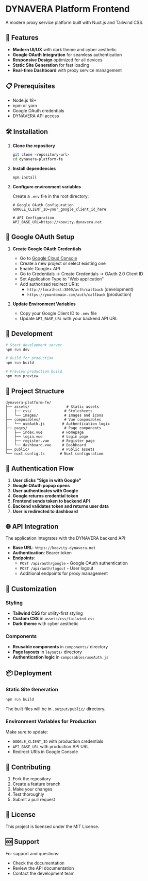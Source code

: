 # DYNAVERA Platform Frontend

A modern proxy service platform built with Nuxt.js and Tailwind CSS.

## 🚀 Features

- **Modern UI/UX** with dark theme and cyber aesthetic
- **Google OAuth Integration** for seamless authentication
- **Responsive Design** optimized for all devices
- **Static Site Generation** for fast loading
- **Real-time Dashboard** with proxy service management

## 📋 Prerequisites

- Node.js 18+ 
- npm or yarn
- Google OAuth credentials
- DYNAVERA API access

## 🛠️ Installation

1. **Clone the repository**
   ```bash
   git clone <repository-url>
   cd dynavera-platform-fe
   ```

2. **Install dependencies**
   ```bash
   npm install
   ```

3. **Configure environment variables**
   
   Create a `.env` file in the root directory:
   ```env
   # Google OAuth Configuration
   GOOGLE_CLIENT_ID=your_google_client_id_here
   
   # API Configuration
   API_BASE_URL=https://koovity.dynavera.net
   ```

## 🔧 Google OAuth Setup

1. **Create Google OAuth Credentials**
   - Go to [Google Cloud Console](https://console.cloud.google.com/)
   - Create a new project or select existing one
   - Enable Google+ API
   - Go to Credentials → Create Credentials → OAuth 2.0 Client ID
   - Set Application Type to "Web application"
   - Add authorized redirect URIs:
     - `http://localhost:3000/auth/callback` (development)
     - `https://yourdomain.com/auth/callback` (production)

2. **Update Environment Variables**
   - Copy your Google Client ID to `.env` file
   - Update `API_BASE_URL` with your backend API URL

## 🚀 Development

```bash
# Start development server
npm run dev

# Build for production
npm run build

# Preview production build
npm run preview
```

## 📁 Project Structure

```
dynavera-platform-fe/
├── assets/                 # Static assets
│   ├── css/               # Stylesheets
│   └── images/            # Images and icons
├── composables/           # Vue composables
│   └── useAuth.js        # Authentication logic
├── pages/                 # Page components
│   ├── index.vue         # Homepage
│   ├── login.vue         # Login page
│   ├── register.vue      # Register page
│   └── dashboard.vue     # Dashboard
├── public/               # Public assets
└── nuxt.config.ts       # Nuxt configuration
```

## 🔐 Authentication Flow

1. **User clicks "Sign in with Google"**
2. **Google OAuth popup opens**
3. **User authenticates with Google**
4. **Google returns credential token**
5. **Frontend sends token to backend API**
6. **Backend validates token and returns user data**
7. **User is redirected to dashboard**

## 🌐 API Integration

The application integrates with the DYNAVERA backend API:

- **Base URL**: `https://koovity.dynavera.net`
- **Authentication**: Bearer token
- **Endpoints**:
  - `POST /api/auth/google` - Google OAuth authentication
  - `POST /api/auth/logout` - User logout
  - Additional endpoints for proxy management

## 🎨 Customization

### Styling
- **Tailwind CSS** for utility-first styling
- **Custom CSS** in `assets/css/tailwind.css`
- **Dark theme** with cyber aesthetic

### Components
- **Reusable components** in `components/` directory
- **Page layouts** in `layouts/` directory
- **Authentication logic** in `composables/useAuth.js`

## 📦 Deployment

### Static Site Generation
```bash
npm run build
```

The built files will be in `.output/public/` directory.

### Environment Variables for Production
Make sure to update:
- `GOOGLE_CLIENT_ID` with production credentials
- `API_BASE_URL` with production API URL
- Redirect URIs in Google Console

## 🤝 Contributing

1. Fork the repository
2. Create a feature branch
3. Make your changes
4. Test thoroughly
5. Submit a pull request

## 📄 License

This project is licensed under the MIT License.

## 🆘 Support

For support and questions:
- Check the documentation
- Review the API documentation
- Contact the development team
